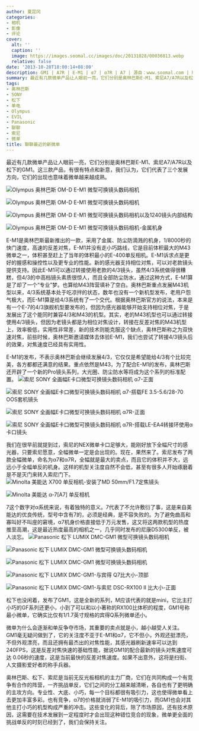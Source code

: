 ```yaml
---
author: 夏昆冈
categories:
- 相机
- 影像
- 评论
cover:
  alt: ''
  caption: ''
  image: https://images.soomal.cc/images/doc/20131028/00036813.webp
  relative: false
date: '2013-10-28T18:00:14+08:00'
description: GM1 | A7R | E-M1 | α7 | α7R | A7 | 源自：www.soomal.com | 版权：原创 |  平均/总评分：09.84/305
summary: 最近有几款微单产品让人眼前一亮，它们分别是奥林巴斯E-M1、索尼A7/A7R以及松下的GM1。这三款产品，有很有特点和新意，我们认为，它们代表了三个发展方向，它们的出现也意味着微单越来越成熟。奥林巴斯、松下、索尼是当前无反光板相机的主力厂商，它们在共同构成一个有竞争有合作的阵营，一齐挑战单反，它们之间的分工越来越清晰，各自也有了更明确的主攻方向。
tags:
- 奥林巴斯
- SONY
- 松下
- 单电
- Olympus
- EVIL
- Panasonic
- 聊聊
- 索尼
- 微单
title: 聊聊最近的新微单
---
```


最近有几款微单产品让人眼前一亮，它们分别是奥林巴斯E-M1、索尼A7/A7R以及松下的GM1。这三款产品，有很有特点和新意，我们认为，它们代表了三个发展方向，它们的出现也意味着微单越来越成熟。



![Olympus 奥林巴斯 OM-D E-M1 微型可换镜头数码相机](https://images.soomal.cc/images/doc/20131028/00036800_01.webp)



![Olympus 奥林巴斯 OM-D E-M1 微型可换镜头数码相机](https://images.soomal.cc/images/doc/20131028/00036804_01.webp)



![Olympus 奥林巴斯 OM-D E-M1 微型可换镜头数码相机以及1240镜头内部结构](https://images.soomal.cc/images/doc/20131028/00036802_01.webp)



![Olympus 奥林巴斯 OM-D E-M1 微型可换镜头数码相机-金属机身](https://images.soomal.cc/images/doc/20131028/00036803_01.webp)



E-M1是奥林巴斯最新推出的一款，采用了金属、防尘防滴溅的机身，1/8000秒的快门速度，高速的反差对焦，E-M1并没有走小巧路线，它是目前体积最大的M43微单之一，体积甚至赶上了当年的体积最小的E-400单反相机。E-M1诉求点是更好的握感和操控性以及更专业的性能。新的感光器支持相位对焦，可以对老款镜头提供支持。因此E-M1可以通过转接使用老款的4/3镜头，虽然4/3系统做得很糟糕，但4/3的中高档镜头素质很惊人，而且全部防尘防水，通过这种方式，E-M1算是了却了一个“专业”梦。也算给M43阵营填补了空白。奥林巴斯重点发展M43机型以来，4/3系统基本处于吃凉拌的状态，数年也没有一个新机型发布，老用户怨气极大，而E-M1算是给4/3系统有了一个交代。根据奥林巴斯官方的说法，本来是有一个E-7的4/3旗舰机型要发布的，但因为感光器能够开始支持相位对焦，于是发展出了这个能同时兼容4/3和M43的机型。其实，老的M43机型也可以通过转接使用4/3镜头，但因为老镜头都是为相位对焦设计，转接在反差对焦的M43机型上，效率极低，实用性非常差，新的技术则能克服这个缺点，奥林巴斯称之为双快速对焦，前些时候，奥林巴斯邀请媒体去体验E-M1，我们也尝试了转接4/3镜头后的效果，对焦速度已经具有实用性。

E-M1的发布，不表示奥林巴斯会继续发展4/3，它仅仅是希望能给4/3有个比较完美，各方都都还满意的结果。重点依然是M43，为了配合E-M1的发布，奥林巴斯还开辟了一个新的Pro镜头系列，大光圈、防尘防水等将成为这个系列的标准配置。
![索尼 SONY 全画幅E卡口微型可换镜头数码相机 α7-正面](https://images.soomal.cc/images/doc/20131016/00036370_01.webp)




![索尼 SONY 全画幅E卡口微型可换镜头数码相机 α7-搭载FE 3.5-5.6/28-70 OOS套机镜头](https://images.soomal.cc/images/doc/20131016/00036373_01.webp)




![索尼 SONY 全画幅E卡口微型可换镜头数码相机 α7R-正面](https://images.soomal.cc/images/doc/20131016/00036376_01.webp)




![索尼 SONY 全画幅E卡口微型可换镜头数码相机 α7R-搭载LE-EA4转接环使用α卡口镜头](https://images.soomal.cc/images/doc/20131016/00036377_01.webp)




我们在很早前就提到过，索尼的NEX微单卡口足够大，能刚好放下全幅尺寸的感光器，只要索尼愿意，全幅微单一定是会出现的。现在，果然来了。索尼发布了两款全幅微单，命名为α7和α7R，全幅就是最大的卖点，而且它的体积并不大，远远小于全幅单反的机身。这样的机型关注度自然不会低，甚至有很多人开始琢磨着是不是灭门来转入索尼门下。
![Minolta 美能达 X700 单反相机-安装了MD 50mm/F1.7定焦镜头](https://images.soomal.cc/images/doc/20110910/00013309_01.webp)




![Minolta 美能达 α-7[A7] 单反相机](https://images.soomal.cc/images/doc/20120221/00016944_01.webp)




7这个数字对α系统来说，有着独特的意义。7代表了不允许敷衍了事，这是来自美能达的优良传统，型号中含有7的，必须是经典，是不容失败的。为了避免曲高和寡叫好不叫座的窘境，α7机身价格直接低于万元发售，这又将这两款机型的热度推至高潮，这是最近热度最高的相机之一，几乎同时发布的尼康D5300单反，被人淡忘。
![Panasonic 松下 LUMIX DMC-GM1 微型可换镜头数码相机](https://images.soomal.cc/images/doc/20131028/00036806.webp)




![Panasonic 松下 LUMIX DMC-GM1 微型可换镜头数码相机](https://images.soomal.cc/images/doc/20131028/00036810_01.webp)




![Panasonic 松下 LUMIX DMC-GM1 微型可换镜头数码相机](https://images.soomal.cc/images/doc/20131028/00036812_01.webp)




![Panasonic 松下 LUMIX DMC-GM1-与宾得 Q7比大小-顶部](https://images.soomal.cc/images/doc/20131017/00036404_01.webp)




![Panasonic 松下 LUMIX DMC-GM1-与索尼 DSC-RX100 II 比大小-正面](https://images.soomal.cc/images/doc/20131017/00036405_01.webp)




松下也没闲着，发布了GM1，这是全新的系列，M应该代表的就是mini，它比主打小巧的GF系列还更小，小到了可以和以小著称的RX100比体积的程度，GM1号称最小微单，它确实比仅有1/1.7英寸规格的宾得Q系列微单还小。

微单为什么会逐渐和单反争夺市场，其重要的卖点就是小，越小越受人关注。GM1毫无疑问做到了，它的关注度不亚于E-M1和α7，它不但小，外观还挺漂亮，不但外观漂亮，而且还拥有最杰出的对焦性能，其感光器刷新速率可以达到240FPS，这是反差对焦快速的基础性能，据说GM1的配合最新的镜头对焦速度可达 0.06秒的速度，这是当前最快的反差对焦速度。如果不出意外，这将是扫街、人文摄影爱好者的称手兵器。

奥林巴斯、松下、索尼是当前无反光板相机的主力厂商，它们在共同构成一个有竞争有合作的阵营，一齐挑战单反，它们之间的分工越来越清晰，各自也有了更明确的主攻方向。专业性、大底、小巧，每一个目标都很有吸引力，这也使得微单看上去更加丰富多彩。也有竞争，α7的价格就消弱了E-M1的吸引力，而GM1也会对其他主打小巧的机型构成严重的冲击。这些变化的背后，除了市场原因，还有技术原因，这需要在技术发展到一定程度时才会出现这种错位竞合的现象，微单更全面的挑战单反的时刻已经到了，我们会保持关注。